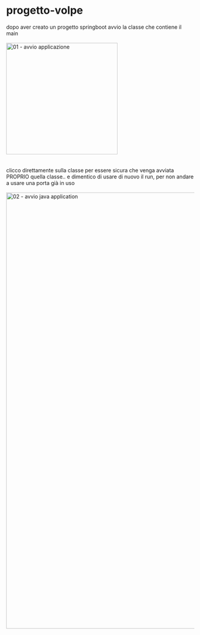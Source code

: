 # progetto-volpe

dopo aver creato un progetto springboot
avvio la classe che contiene il main
<br><br><img width="298" alt="01 - avvio applicazione" src="https://user-images.githubusercontent.com/91018701/225995401-f4852e6f-c601-462a-9437-f8b33cfb6fd8.png">
<br><br><br>clicco direttamente sulla classe per essere sicura che venga avviata PROPRIO quella classe.. e dimentico di usare di nuovo il run, per non andare a usare una porta già in uso
<br><br><img width="1166" alt="02 - avvio java application" src="https://user-images.githubusercontent.com/91018701/225995867-21cbf994-5f43-4247-ad2f-824f0f230f0e.png">
<br>
